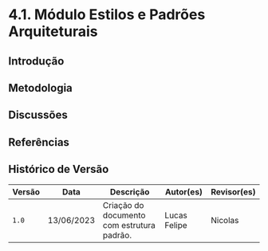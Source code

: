 # 4.1. Módulo Estilos e Padrões Arquiteturais

## Introdução

## Metodologia

## Discussões

## Referências

## Histórico de Versão

| Versão | Data | Descrição | Autor(es) | Revisor(es) |
|--------|------|-----------|-----------|-------------|
| `1.0`  | 13/06/2023 | Criação do documento com estrutura padrão.          | Lucas Felipe  | Nicolas            |
